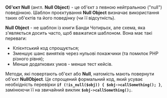 **Об'єкт Null** (англ. **Null Object**) - це об'єкт з певною нейтральною ("null") поведінкою.
Шаблон проєктування **Null Object** визначає використання таких об'єктів та його поведінку (чи її відсутність).

**Null Object** - не шаблон із книги Банди Чотирьох, але схема, яка з'являється досить часто, щоб вважатися шаблоном.
Вона має такі переваги:

* Клієнтський код спрощується;
* Зменшує шанс винятків через нульові покажчики (та помилок PHP різного рівня);
* Менше додаткових умов - менше тест кейсів.

Методи, які повертають об'єкт або **Null**, натомість мають повернути об'єкт **NullObject**.
Це спрощений формальний код, який усуває необхідність перевірки **`if (!is_null($obj)) { $obj->callSomething(); }`**,
замінюючи її на звичайний виклик **`$obj->callSomething();`**.